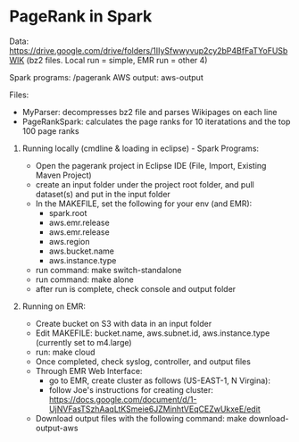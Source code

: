 # PageRank in Spark

Data: https://drive.google.com/drive/folders/1IIySfwwyvup2cy2bP4BfFaTYoFUSbWlK (bz2 files. Local run = simple, EMR run = other 4)

Spark programs: /pagerank
AWS output: aws-output

Files:
- MyParser: decompresses bz2 file and parses Wikipages on each line
- PageRankSpark: calculates the page ranks for 10 iteratations and the top 100 page ranks


1. Running locally (cmdline & loading in eclipse) - Spark Programs:
    - Open the pagerank project in Eclipse IDE (File, Import, Existing Maven Project)
    - create an input folder under the project root folder, and pull dataset(s) and put in the input folder
    - In the MAKEFILE, set the following for your env (and EMR):
        - spark.root
        - aws.emr.release
        - aws.emr.release
        - aws.region
        - aws.bucket.name
        - aws.instance.type
    - run command: make switch-standalone
    - run command: make alone
    - after run is complete, check console and output folder

2. Running on EMR:
    - Create bucket on S3 with data in an input folder
	- Edit MAKEFILE: bucket.name, aws.subnet.id, aws.instance.type (currently set to m4.large)
	- run: make cloud
	- Once completed, check syslog, controller, and output files
    - Through EMR Web Interface:
    	- go to EMR, create cluster as follows (US-EAST-1, N Virgina):
    	- follow Joe's instructions for creating cluster: https://docs.google.com/document/d/1-UjNVFasTSzhAaqLtKSmeie6JZMinhtVEqCEZwUkxeE/edit
    - Download output files with the following command: make download-output-aws
